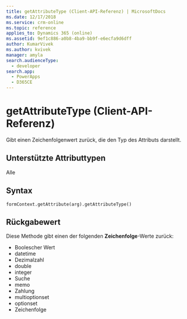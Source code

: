 ```yaml
---
title: getAttributeType (Client-API-Referenz) | MicrosoftDocs
ms.date: 12/17/2018
ms.service: crm-online
ms.topic: reference
applies_to: Dynamics 365 (online)
ms.assetid: 9ef1c886-a0b8-4ba9-bb9f-e6ecfa9d6dff
author: KumarVivek
ms.author: kvivek
manager: amyla
search.audienceType:
  - developer
search.app:
  - PowerApps
  - D365CE
---
```

# <a name="getattributetype-client-api-reference"></a>getAttributeType (Client-API-Referenz)



Gibt einen Zeichenfolgenwert zurück, die den Typ des Attributs darstellt. 

## <a name="attribute-types-supported"></a>Unterstützte Attributtypen

Alle

## <a name="syntax"></a>Syntax

`formContext.getAttribute(arg).getAttributeType()`

## <a name="return-value"></a>Rückgabewert

Diese Methode gibt einen der folgenden **Zeichenfolge**-Werte zurück:

- Boolescher Wert
- datetime
- Dezimalzahl
- double
- integer
- Suche
- memo
- Zahlung
- multioptionset
- optionset
- Zeichenfolge
